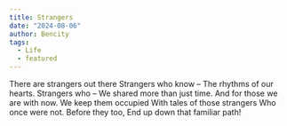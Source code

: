 ```yaml
---
title: Strangers
date: "2024-08-06"
author: Bencity
tags:
  - Life
  - featured
---
```


There are strangers out there
Strangers who know –
The rhythms of our hearts.
Strangers who –
We shared more than just time.
And for those we are with now.
We keep them occupied
With tales of those strangers
Who once were not.
Before they too,
End up down that familiar path!
